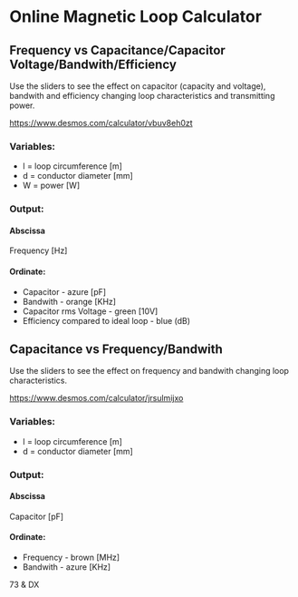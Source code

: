 # Online Magnetic Loop Calculator

## Frequency vs Capacitance/Capacitor Voltage/Bandwith/Efficiency

Use the sliders to see the effect on capacitor (capacity and voltage), bandwith and efficiency changing loop characteristics and transmitting power.

https://www.desmos.com/calculator/vbuv8eh0zt

### Variables:
- l = loop circumference [m]
- d = conductor diameter [mm]
- W = power [W]

### Output:

#### Abscissa

Frequency [Hz]

#### Ordinate:
- Capacitor - azure [pF]
- Bandwith - orange [KHz]
- Capacitor rms Voltage - green [10V]
- Efficiency compared to ideal loop - blue (dB)

## Capacitance vs Frequency/Bandwith

Use the sliders to see the effect on frequency and bandwith changing loop characteristics.

https://www.desmos.com/calculator/jrsulmijxo

### Variables:
- l = loop circumference [m]
- d = conductor diameter [mm]

### Output:

#### Abscissa

Capacitor [pF]

#### Ordinate:
- Frequency - brown [MHz]
- Bandwith - azure [KHz]


73 & DX

